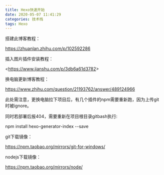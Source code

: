 ```yaml
---
title: Hexo快速开始
date: 2020-05-07 11:41:29
categories: 技术栈
tags: Hexo
---
```




搭建此博客教程：

https://zhuanlan.zhihu.com/p/102592286



插入图片插件安装教程：

<<https://www.jianshu.com/p/3db6a61d3782>>



换电脑更新博客教程：

<https://www.zhihu.com/question/21193762/answer/489124966>

此处需注意，更换电脑拉下项目后，有几个插件的npm需要重新跑，因为上传git时被ignore。

同时若部署后报404，需要重新在项目根目录gitbash执行:

npm install hexo-generator-index --save



git下载镜像：

https://npm.taobao.org/mirrors/git-for-windows/



nodejs下载镜像：

https://npm.taobao.org/mirrors/node/

